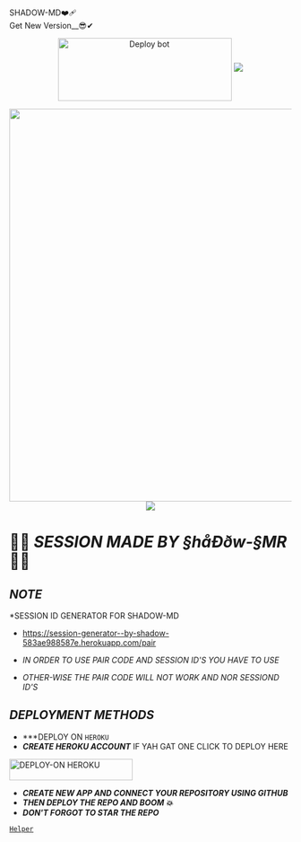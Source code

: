 SHADOW-MD❤️‍🩹
<br>
Get New Version__😎✔
  
  <p align="center">
<a href="https://github.com/spartaspice/shadow-md.git" target="blank"><img align="center" src="https://i.imgur.com/cxaSEWe.png" alt="Deploy bot" height="112" width="310" /></a>
     
<img src="https://user-images.githubusercontent.com/73097560/115834477-dbab4500-a447-11eb-908a-139a6edaec5c.gif">
   <p align="center">
<a href="https://github.com/spartaspice/shadow-md.git">
    <img src="https://files.catbox.moe/nn3szf.jpg" width="700px">
  </a>
<img src="[https://files.catbox.moe/nn3szf.jpg](https://files.catbox.moe/d4yz5c.jpg)">



# 👨‍💻 *SESSION MADE BY §håÐðw-§MR* 👨‍💻


## *NOTE*
*SESSION ID GENERATOR FOR SHADOW-MD 

- https://session-generator--by-shadow-583ae988587e.herokuapp.com/pair


-   *IN ORDER TO USE PAIR CODE AND SESSION ID'S YOU HAVE TO USE*
- *OTHER-WISE THE PAIR CODE WILL NOT WORK AND NOR SESSIOND ID'S*


## *DEPLOYMENT METHODS*
- ***DEPLOY ON `HEROKU`
- ***CREATE HEROKU  ACCOUNT***
IF YAH GAT ONE CLICK TO DEPLOY HERE

 <a href="https://dashboard.heroku.com/new?template=https://https://github.com/spartaspice/shadow-md"><img title="DEPLOY-ON HEROKU" src="https://img.shields.io/badge/DEPLOY-ON HEROKU-h?color=purple&style=for-the-badge&logo=heroku" width="220" height="38.45"/></a></p>

- ***CREATE NEW APP AND CONNECT YOUR REPOSITORY USING GITHUB***
- ***THEN DEPLOY THE REPO AND BOOM 💥***
- ***DON'T FORGOT TO STAR THE REPO***



[`Helper`](https://wa.me/+254742215053?text=Session_Problem😢)
